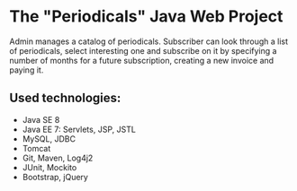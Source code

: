 # The "Periodicals" Java Web Project

Admin manages a catalog of periodicals.
Subscriber can look through a list of periodicals, select interesting one and subscribe on it by specifying a number of months for a future subscription, creating a new invoice and paying it.

## Used technologies:
* Java SE 8
* Java EE 7: Servlets, JSP, JSTL
* MySQL, JDBC
* Tomcat
* Git, Maven, Log4j2
* JUnit, Mockito
* Bootstrap, jQuery
